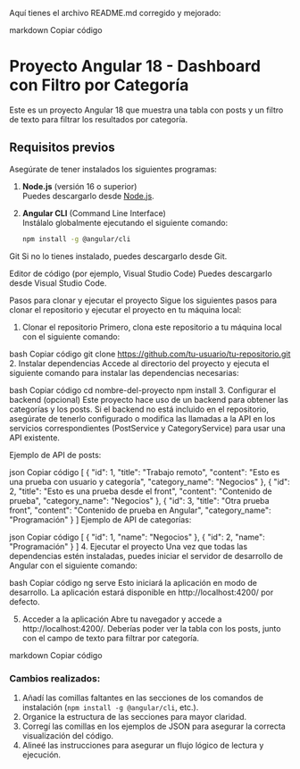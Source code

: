 Aquí tienes el archivo README.md corregido y mejorado:

markdown
Copiar código
# Proyecto Angular 18 - Dashboard con Filtro por Categoría

Este es un proyecto Angular 18 que muestra una tabla con posts y un filtro de texto para filtrar los resultados por categoría.

## Requisitos previos

Asegúrate de tener instalados los siguientes programas:

1. **Node.js** (versión 16 o superior)  
   Puedes descargarlo desde [Node.js](https://nodejs.org/).

2. **Angular CLI** (Command Line Interface)  
   Instálalo globalmente ejecutando el siguiente comando:
   ```bash
   npm install -g @angular/cli
Git
Si no lo tienes instalado, puedes descargarlo desde Git.

Editor de código (por ejemplo, Visual Studio Code)
Puedes descargarlo desde Visual Studio Code.

Pasos para clonar y ejecutar el proyecto
Sigue los siguientes pasos para clonar el repositorio y ejecutar el proyecto en tu máquina local:

1. Clonar el repositorio
Primero, clona este repositorio a tu máquina local con el siguiente comando:

bash
Copiar código
git clone https://github.com/tu-usuario/tu-repositorio.git
2. Instalar dependencias
Accede al directorio del proyecto y ejecuta el siguiente comando para instalar las dependencias necesarias:

bash
Copiar código
cd nombre-del-proyecto
npm install
3. Configurar el backend (opcional)
Este proyecto hace uso de un backend para obtener las categorías y los posts. Si el backend no está incluido en el repositorio, asegúrate de tenerlo configurado o modifica las llamadas a la API en los servicios correspondientes (PostService y CategoryService) para usar una API existente.

Ejemplo de API de posts:

json
Copiar código
[
  {
    "id": 1,
    "title": "Trabajo remoto",
    "content": "Esto es una prueba con usuario y categoría",
    "category_name": "Negocios"
  },
  {
    "id": 2,
    "title": "Esto es una prueba desde el front",
    "content": "Contenido de prueba",
    "category_name": "Negocios"
  },
  {
    "id": 3,
    "title": "Otra prueba front",
    "content": "Contenido de prueba en Angular",
    "category_name": "Programación"
  }
]
Ejemplo de API de categorías:

json
Copiar código
[
  { "id": 1, "name": "Negocios" },
  { "id": 2, "name": "Programación" }
]
4. Ejecutar el proyecto
Una vez que todas las dependencias estén instaladas, puedes iniciar el servidor de desarrollo de Angular con el siguiente comando:

bash
Copiar código
ng serve
Esto iniciará la aplicación en modo de desarrollo. La aplicación estará disponible en http://localhost:4200/ por defecto.

5. Acceder a la aplicación
Abre tu navegador y accede a http://localhost:4200/. Deberías poder ver la tabla con los posts, junto con el campo de texto para filtrar por categoría.

markdown
Copiar código

### Cambios realizados:
1. Añadí las comillas faltantes en las secciones de los comandos de instalación (`npm install -g @angular/cli`, etc.).
2. Organice la estructura de las secciones para mayor claridad.
3. Corregí las comillas en los ejemplos de JSON para asegurar la correcta visualización del código.
4. Alineé las instrucciones para asegurar un flujo lógico de lectura y ejecución.

